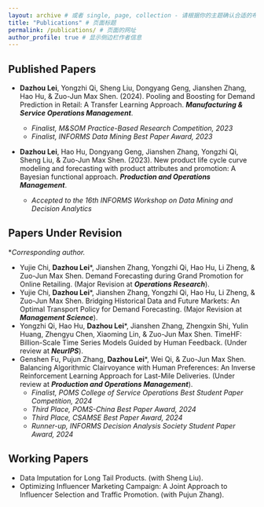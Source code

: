 ```yaml
---
layout: archive # 或者 single, page, collection - 请根据你的主题确认合适的布局
title: "Publications" # 页面标题
permalink: /publications/ # 页面的网址
author_profile: true # 显示侧边栏作者信息
---
```


## Published Papers

* **Dazhou Lei**, Yongzhi Qi, Sheng Liu, Dongyang Geng, Jianshen Zhang, Hao Hu, & Zuo-Jun Max Shen. (2024). Pooling and Boosting for Demand Prediction in Retail: A Transfer Learning Approach. ***Manufacturing & Service Operations Management***.
  * *Finalist, M&SOM Practice-Based Research Competition, 2023*
  * *Finalist, INFORMS Data Mining Best Paper Award, 2023*

* **Dazhou Lei**, Hao Hu, Dongyang Geng, Jianshen Zhang, Yongzhi Qi, Sheng Liu, & Zuo-Jun Max Shen. (2023). New product life cycle curve modeling and forecasting with product attributes and promotion: A Bayesian functional approach. ***Production and Operations Management***.
  * *Accepted to the 16th INFORMS Workshop on Data Mining and Decision Analytics*

## Papers Under Revision 

**Corresponding author.*
* Yujie Chi, <strong>Dazhou Lei</strong>*, Jianshen Zhang, Yongzhi Qi, Hao Hu, Li Zheng, & Zuo-Jun Max Shen. Demand Forecasting during Grand Promotion for Online Retailing. (Major Revision at <em><strong>Operations Research</strong></em>).
* Yujie Chi, <strong>Dazhou Lei</strong>*, Jianshen Zhang, Yongzhi Qi, Hao Hu, Li Zheng, & Zuo-Jun Max Shen. Bridging Historical Data and Future Markets: An Optimal Transport Policy for Demand Forecasting. (Major Revision at <em><strong>Management Science</strong></em>).
* Yongzhi Qi, Hao Hu, <strong>Dazhou Lei</strong>*, Jianshen Zhang, Zhengxin Shi, Yulin Huang, Zhengyu Chen, Xiaoming Lin, & Zuo-Jun Max Shen. TimeHF: Billion-Scale Time Series Models Guided by Human Feedback. (Under review at <em><strong>NeurIPS</strong></em>).
* Genshen Fu, Pujun Zhang, <strong>Dazhou Lei</strong>*, Wei Qi, & Zuo-Jun Max Shen. Balancing Algorithmic Clairvoyance with Human Preferences: An Inverse Reinforcement Learning Approach for Last-Mile Deliveries. (Under review at <em><strong>Production and Operations Management</strong></em>).
    * *Finalist, POMS College of Service Operations Best Student Paper Competition, 2024*
    * *Third Place, POMS-China Best Paper Award, 2024*
    * *Third Place, CSAMSE Best Paper Award, 2024*
    * *Runner-up, INFORMS Decision Analysis Society Student Paper Award, 2024*

## Working Papers

* Data Imputation for Long Tail Products. (with Sheng Liu).
* Optimizing Influencer Marketing Campaign: A Joint Approach to Influencer Selection and Traffic Promotion. (with Pujun Zhang).
